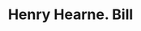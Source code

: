 ---
doi: 10.7916/D8M62XJS
date_other: '1870'
date_other_textual: 1870-1879
form: printed ephemera
genre:
- Invoices
name:
- Henry Hearne
object_in_context_url: https://biggert.cul.columbia.edu/items/view/ave_biggert_01905
subject_hierarchical_geographic:
- Buffalo, New York, United States
subject_name:
- Henry Hearne
title: Henry Hearne. Bill
sort_title: Henry Hearne. Bill
call_number: ave_biggert_01905
coordinates:
- 42.90472222222222,-78.84944444444444
pid: ave_biggert_01905
identifiers: ave_biggert_01905
thumbnail: https://derivativo-3.library.columbia.edu/iiif/2/ldpd:490624/full/!256,256/0/native.jpg
permalink: /biggert/ave_biggert_01905/
layout: iiif-image-page
---